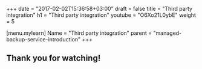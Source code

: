 +++
date = "2017-02-02T15:36:58+03:00"
draft = false
title = "Third party integration"
h1 = "Third party integration"
youtube = "O6Xo21L0ybE"
weight = 5

[menu.mylearn]
Name = "Third party integration"
parent = "managed-backup-service-introduction"
+++

## Thank you for watching!
